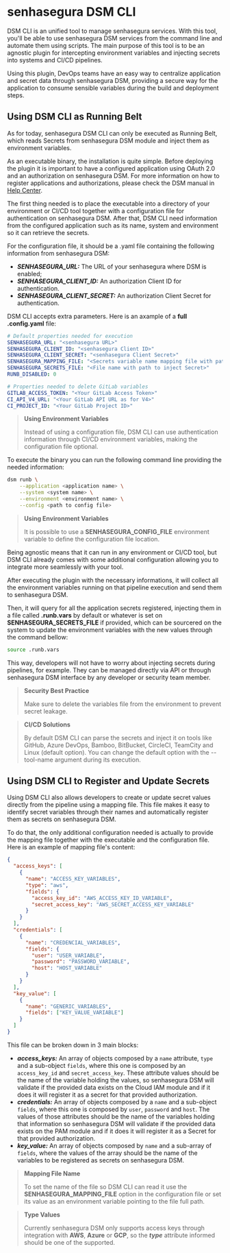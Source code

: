 # senhasegura DSM CLI

DSM CLI is an unified tool to manage senhasegura services. With this tool, you'll be able to use senhasegura DSM services from the command line and automate them using scripts. The main purpose of this tool is to be an agnostic plugin for intercepting environment variables and injecting secrets into systems and CI/CD pipelines.

Using this plugin, DevOps teams have an easy way to centralize application and secret data through senhasegura DSM, providing a secure way for the application to consume sensible variables during the build and deployment steps.

## Using DSM CLI as Running Belt

As for today, senhasegura DSM CLI can only be executed as Running Belt, which reads Secrets from senhasegura DSM module and inject them as environment variables.

As an executable binary, the installation is quite simple. Before deploying the plugin it is important to have a configured application using OAuth 2.0 and an authorization on senhasegura DSM. For more information on how to register applications and authorizations, please check the DSM manual in [Help Center](https://docs.senhasegura.io/?utm_source=Github&utm_medium=Link&utm_campaign=dsm_cli).

The first thing needed is to place the executable into a directory of your environment or CI/CD tool together with a configuration file for authentication on senhasegura DSM. After that, DSM CLI need information from the configured application such as its name, system and environment so it can retrieve the secrets.

For the configuration file, it should be a .yaml file containing the following information from senhasegura DSM:

- **_SENHASEGURA_URL:_** The URL of your senhasegura where DSM is enabled;
- **_SENHASEGURA_CLIENT_ID:_** An authorization Client ID for authentication.
- **_SENHASEGURA_CLIENT_SECRET:_** An authorization Client Secret for authentication.

DSM CLI accepts extra parameters. Here is an axample of a **full .config.yaml** file:

```yaml title=".config.yaml"
# Default properties needed for execution
SENHASEGURA_URL: "<senhasegura URL>"
SENHASEGURA_CLIENT_ID: "<senhasegura Client ID>"
SENHASEGURA_CLIENT_SECRET: "<senhasegura Client Secret>"
SENHASEGURA_MAPPING_FILE: "<Secrets variable name mapping file with path>"
SENHASEGURA_SECRETS_FILE: "<File name with path to inject Secret>"
RUNB_DISABLED: 0

# Properties needed to delete GitLab variables
GITLAB_ACCESS_TOKEN: "<Your GitLab Access Token>"
CI_API_V4_URL: "<Your GitLab API URL as for V4>"
CI_PROJECT_ID: "<Your GitLab Project ID>"
```

> **Using Environment Variables**
> 
> Instead of using a configuration file, DSM CLI can use authentication information through CI/CD environment variables, making the configuration file optional.

To execute the binary you can run the following command line providing the needed information:

```bash
dsm runb \
    --application <application name> \
    --system <system name> \
    --environment <environment name> \
    --config <path to config file>
```
> **Using Environment Variables**
> 
> It is possible to use a **SENHASEGURA_CONFIG_FILE** environment variable to define the configuration file location.

Being agnostic means that it can run in any environment or CI/CD tool, but DSM CLI already comes with some additional configuration allowing you to integrate more seamlessly with your tool.

After executing the plugin with the necessary informations, it will collect all the environment variables running on that pipeline execution and send them to senhasegura DSM.

Then, it will query for all the application secrets registered, injecting them in a file called **.runb.vars** by default or whatever is set on **SENHASEGURA_SECRETS_FILE** if provided, which can be sourcered on the system to update the environment variables with the new values through the command bellow:

```bash
source .runb.vars
```

This way, developers will not have to worry about injecting secrets during pipelines, for example. They can be managed directly via API or through senhasegura DSM interface by any developer or security team member.

> **Security Best Practice**
> 
> Make sure to delete the variables file from the environment to prevent secret leakage.

> **CI/CD Solutions**
> 
> By default DSM CLI can parse the secrets and inject it on tools like GitHub, Azure DevOps, Bamboo, BitBucket, CircleCI, TeamCity and Linux (default option). You can change the default option with the --tool-name argument during its execution.

## Using DSM CLI to Register and Update Secrets

Using DSM CLI also allows developers to create or update secret values directly from the pipeline using a mapping file. This file makes it easy to identify secret variables through their names and automatically register them as secrets on senhasegura DSM.

To do that, the only additional configuration needed is actually to provide the mapping file together with the executable and the configuration file. Here is an example of mapping file's content:

``` json
{
  "access_keys": [
    {
      "name": "ACCESS_KEY_VARIABLES",
      "type": "aws",
      "fields": {
        "access_key_id": "AWS_ACCESS_KEY_ID_VARIABLE",
        "secret_access_key": "AWS_SECRET_ACCESS_KEY_VARIABLE"
      }
    }
  ],
  "credentials": [
    {
      "name": "CREDENCIAL_VARIABLES",
      "fields": {
        "user": "USER_VARIABLE",
        "password": "PASSWORD_VARIABLE",
        "host": "HOST_VARIABLE"
      }
    }
  ],
  "key_value": [
    {
      "name": "GENERIC_VARIABLES",
      "fields": ["KEY_VALUE_VARIABLE"]
    }
  ]
}
```

This file can be broken down in 3 main blocks:

- **_access_keys:_** An array of objects composed by a `name` attribute, `type` and a sub-object `fields`, where this one is composed by an `access_key_id` and `secret_access_key`. These attribute values should be the name of the variable holding the values, so senhasegura DSM will validate if the provided data exists on the Cloud IAM module and if it does it will register it as a secret for that provided authorization.
- **_credentials:_** An array of objects composed by a `name` and a sub-object `fields`, where this one is composed by `user`, `password` and `host`. The values of those attributes should be the name of the variables holding that information so senhasegura DSM will validate if the provided data exists on the PAM module and if it does it will register it as a Secret for that provided authorization.
- **_key_value:_** An array of objects composed by `name` and a sub-array of `fields`, where the values of the array should be the name of the variables to be registered as secrets on senhasegura DSM.

> **Mapping File Name**
> 
> To set the name of the file so DSM CLI can read it use the **SENHASEGURA_MAPPING_FILE** option in the configuration file or set its value as an environment variable pointing to the file full path.

> **Type Values**
> 
> Currently senhasegura DSM only supports access keys through integration with **AWS**, **Azure** or **GCP**, so the **_type_** attribute informed should be one of the supported.

